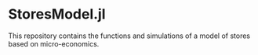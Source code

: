 # StoresModel.jl
This repository contains the functions and simulations of a model of stores based on micro-economics.

